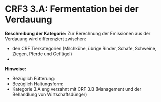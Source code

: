 # CRF3 3.A: Fermentation bei der Verdauung

**Beschreibung der Kategorie:** Zur Berechnung der Emissionen aus der Verdauung wird differenziert zwischen:

- den CRF Tierkategorien (Milchkühe, übrige Rinder, Schafe, Schweine, Ziegen, Pferde und Geflügel)
- 




**Hinweise:**
- Bezüglich Fütterung:
- Bezüglich Haltungsform:
- Kategorie 3.A eng verzahnt mit CRF 3.B (Management und der Behandlung von Wirtschaftsdünger)
